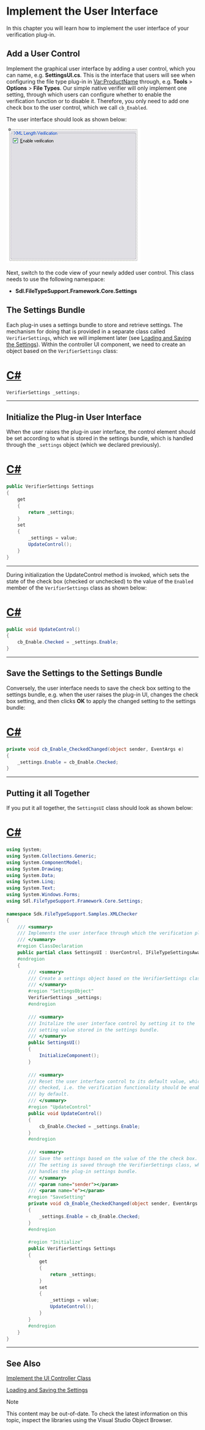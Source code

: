 Implement the User Interface
===

In this chapter you will learn how to implement the user interface of your verification plug-in.

Add a User Control
--

Implement the graphical user interface by adding a user control, which you can name, e.g. **SettingsUI.cs**. This is the interface that users will see when configuring the file type plug-in in <Var:ProductName> through, e.g. **Tools** > **Options** > **File Types**. Our simple native verifier will only implement one setting, through which users can configure whether to enable the verification function or to disable it. Therefore, you only need to add one check box to the user control, which we call ```cb_Enabled```.

The user interface should look as shown below:

![length_checker_settings_page](images/length_checker_settings_page.jpg)

Next, switch to the code view of your newly added user control. This class needs to use the following namespace:

* **Sdl.FileTypeSupport.Framework.Core.Settings**

The Settings Bundle
--

Each plug-in uses a settings bundle to store and retrieve settings. The mechanism for doing that is provided in a separate class called ```VerifierSettings```, which we will implement later (see [Loading and Saving the Settings](loading_and_saving_the_settings_native.md)). Within the controller UI component, we need to create an object based on the ```VerifierSettings``` class:

# [C#](#tab/tabid-1)
```cs
VerifierSettings _settings;
```
***

Initialize the Plug-in User Interface
--

When the user raises the plug-in user interface, the control element should be set according to what is stored in the settings bundle, which is handled through the ```_settings``` object (which we declared previously).

# [C#](#tab/tabid-2)
```cs
public VerifierSettings Settings
{
    get
    {
        return _settings;
    }
    set
    {
        _settings = value;
        UpdateControl();
    }
}
```
***


During initialization the UpdateControl method is invoked, which sets the state of the check box (checked or unchecked) to the value of the ```Enabled``` member of the ```VerifierSettings``` class as shown below:

# [C#](#tab/tabid-3)
```cs
public void UpdateControl()
{
    cb_Enable.Checked = _settings.Enable;
}
```
***

Save the Settings to the Settings Bundle
--

Conversely, the user interface needs to save the check box setting to the settings bundle, e.g. when the user raises the plug-in UI, changes the check box setting, and then clicks **OK** to apply the changed setting to the settings bundle:

# [C#](#tab/tabid-4)
```cs
private void cb_Enable_CheckedChanged(object sender, EventArgs e)
{
    _settings.Enable = cb_Enable.Checked;
}
```
***

Putting it all Together
--

If you put it all together, the ```SettingsUI``` class should look as shown below:

# [C#](#tab/tabid-5)
```cs
using System;
using System.Collections.Generic;
using System.ComponentModel;
using System.Drawing;
using System.Data;
using System.Linq;
using System.Text;
using System.Windows.Forms;
using Sdl.FileTypeSupport.Framework.Core.Settings;

namespace Sdk.FileTypeSupport.Samples.XMLChecker
{
    /// <summary>
    /// Implements the user interface through which the verification plug-in can be enabled or disabled.
    /// </summary>
    #region ClassDeclaration
    public partial class SettingsUI : UserControl, IFileTypeSettingsAware<VerifierSettings>
    #endregion
    {
        /// <summary>
        /// Create a settings object based on the VerifierSettings class. 
        /// </summary>
        #region "SettingsObject"
        VerifierSettings _settings;
        #endregion 

        /// <summary>
        /// Initalize the user interface control by setting it to the
        /// setting value stored in the settings bundle.
        /// </summary>
        public SettingsUI()
        {
            InitializeComponent();
        }

        /// <summary>
        /// Reset the user interface control to its default value, which is
        /// checked, i.e. the verification functionality should be enabled
        /// by default.
        /// </summary>
        #region "UpdateControl"
        public void UpdateControl()
        {
            cb_Enable.Checked = _settings.Enable;
        }
        #endregion

        /// <summary>
        /// Save the settings based on the value of the the check box.
        /// The setting is saved through the VerifierSettings class, which
        /// handles the plug-in settings bundle.
        /// </summary>
        /// <param name="sender"></param>
        /// <param name="e"></param>
        #region "SaveSetting"
        private void cb_Enable_CheckedChanged(object sender, EventArgs e)
        {
            _settings.Enable = cb_Enable.Checked;
        }
        #endregion

        #region "Initialize"
        public VerifierSettings Settings
        {
            get
            {
                return _settings;
            }
            set
            {
                _settings = value;
                UpdateControl();
            }
        }
        #endregion
    }
}
```
***

See Also
--



[Implement the UI Controller Class](implement_the_ui_controller_class_native.md)

[Loading and Saving the Settings](loading_and_saving_the_settings_native.md)

>[!NOTE]
>
> This content may be out-of-date. To check the latest information on this topic, inspect the libraries using the Visual Studio Object Browser.